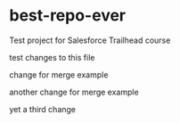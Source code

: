 # best-repo-ever
Test project for Salesforce Trailhead course

test changes to this file

change for merge example


another change for merge example

yet a third change


